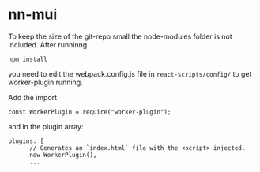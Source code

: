 # nn-mui 

To keep the size of the git-repo small the node-modules folder is not included. 
After runninng 
```
npm install 
```
you need to edit the webpack.config.js file in `react-scripts/config/` to get 
worker-plugin running. 

Add the import 
```
const WorkerPlugin = require("worker-plugin");
```

and in the plugin array: 
```
plugins: [
      // Generates an `index.html` file with the <script> injected.
      new WorkerPlugin(),
      ...
```

